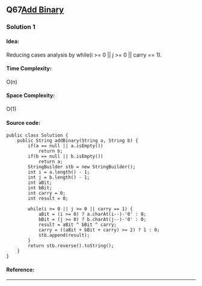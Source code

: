## Q67[Add Binary](https://leetcode.com/problems/add-binary/) 

### Solution 1 
#### Idea:
Reducing cases analysis by while(i >= 0 || j >= 0 || carry == 1).
#### Time Complexity: 
O(n)
#### Space Complexity:
O(1)
#### Source code:
```
public class Solution {
    public String addBinary(String a, String b) {
        if(a == null || a.isEmpty()) 
            return b;
        if(b == null || b.isEmpty()) 
            return a;
        StringBuilder stb = new StringBuilder();
        int i = a.length() - 1;
        int j = b.length() - 1;
        int aBit;
        int bBit;
        int carry = 0;
        int result = 0;

        while(i >= 0 || j >= 0 || carry == 1) {
            aBit = (i >= 0) ? a.charAt(i--)-'0' : 0;
            bBit = (j >= 0) ? b.charAt(j--)-'0' : 0;
            result = aBit ^ bBit ^ carry;
            carry = ((aBit + bBit + carry) >= 2) ? 1 : 0;
            stb.append(result);
        }
        return stb.reverse().toString();
    }
}

```
#### Reference:

---

